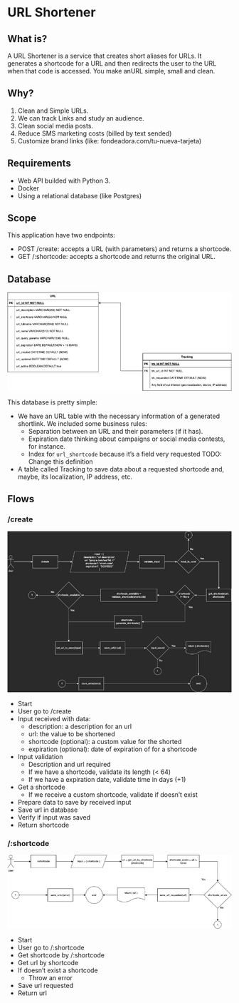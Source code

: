 # URL Shortener

## What is?

A URL Shortener is a service that creates short aliases for URLs. It generates a shortcode for a URL and then redirects the user to the URL when that code is accessed. You make anURL simple, small and clean.

## Why?

1. Clean and Simple URLs.
2. We can track Links and study an audience.
3. Clean social media posts.
4. Reduce SMS marketing costs (billed by text sended)
5. Customize brand links (like: fondeadora.com/tu-nueva-tarjeta)

## Requirements

- Web API builded with Python 3.
- Docker
- Using a relational database (like Postgres)

## Scope

This application have two endpoints:

- POST /create: accepts a URL (with parameters) and returns a shortcode.
- GET /:shortcode: accepts a shortcode and returns the original URL.

## Database

![ER fondeadora](./assets/ER-fondeadora.jpeg)

This database is pretty simple:

- We have an URL table with the necessary information of a generated shortlink. We included some business rules:
  - Separation between an URL and their parameters (if it has).
  - Expiration date thinking about campaigns or social media contests, for instance.
  - Index for `url_shortcode` because it’s a field very requested TODO: Change this definition
- A table called Tracking to save data about a requested shortcode and, maybe, its localization, IP address, etc.

## Flows

### /create

![Flows create](./assets/flows-create.jpeg)

- Start
- User go to /create
- Input received with data:
  - description: a description for an url
  - url: the value to be shortened
  - shortcode (optional): a custom value for the shorted
  - expiration (optional): date of expiration of for a shortcode
- Input validation
  - Description and url required
  - If we have a shortcode, validate its length (< 64)
  - If we have a expiration date, validate time in days (+1)
- Get a shortcode
  - If we receive a custom shortcode, validate if doesn’t exist
- Prepare data to save by received input
- Save url in database
- Verify if input was saved
- Return shortcode

### /:shortcode

![Flows shortcode](./assets/flows-shortcode.jpeg)

- Start
- User go to /:shortcode
- Get shortcode by /:shortcode
- Get url by shortcode
- If doesn’t exist a shortcode
  - Throw an error
- Save url requested
- Return url
